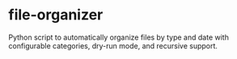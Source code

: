 # file-organizer
Python script to automatically organize files by type and date with configurable categories, dry-run mode, and recursive support.
